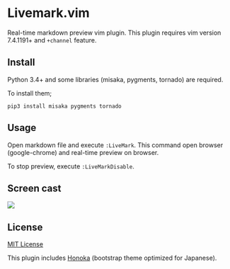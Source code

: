 # Livemark.vim

Real-time markdown preview vim plugin.
This plugin requires vim version 7.4.1191+ and `+channel` feature.

## Install

Python 3.4+ and some libraries (misaka, pygments, tornado) are required.

To install them;

```
pip3 install misaka pygments tornado
```

## Usage

Open markdown file and execute `:LiveMark`.
This command open browser (google-chrome) and real-time preview on browser.

To stop preview, execute `:LiveMarkDisable`.

## Screen cast

<img src="https://raw.githubusercontent.com/miyakogi/livemark.vim/master/sample.gif">

## License

[MIT License](https://github.com/miyakogi/livemark.vim/blob/master/LICENSE)

This plugin includes [Honoka](http://honokak.osaka/) (bootstrap theme optimized for Japanese).

